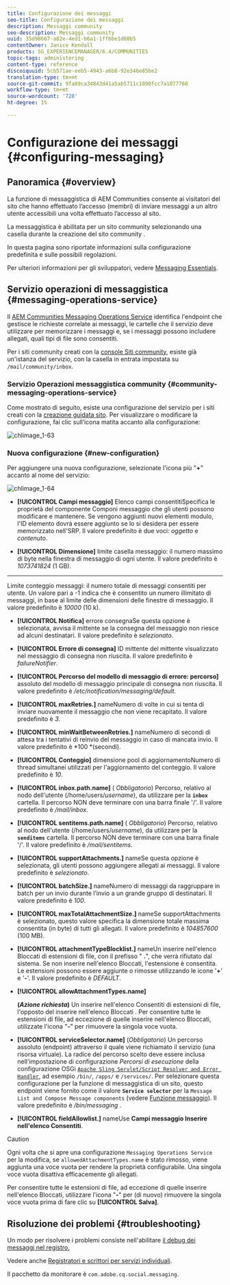 ```yaml
---
title: Configurazione dei messaggi
seo-title: Configurazione dei messaggi
description: Messaggi community
seo-description: Messaggi community
uuid: 35d98667-a82e-4ed1-b6a1-1ffbbe1d08b5
contentOwner: Janice Kendall
products: SG_EXPERIENCEMANAGER/6.4/COMMUNITIES
topic-tags: administering
content-type: reference
discoiquuid: 5cb571ae-eeb5-4943-a6b8-92e346e85be2
translation-type: tm+mt
source-git-commit: 9fa89ca34843d41a5ab5711c1090fcc7a1077760
workflow-type: tm+mt
source-wordcount: '728'
ht-degree: 1%

---
```



# Configurazione dei messaggi {#configuring-messaging}

## Panoramica {#overview}

La funzione di messaggistica di  AEM Communities consente ai visitatori del sito che hanno effettuato l’accesso (membri) di inviare messaggi a un altro utente accessibili una volta effettuato l’accesso al sito.

La messaggistica è abilitata per un sito community selezionando una casella durante la creazione del sito community [](sites-console.md).

In questa pagina sono riportate informazioni sulla configurazione predefinita e sulle possibili regolazioni.

Per ulteriori informazioni per gli sviluppatori, vedere [Messaging Essentials](essentials-messaging.md).

## Servizio operazioni di messaggistica {#messaging-operations-service}

Il [ AEM Communities Messaging Operations Service](http://localhost:4502/system/console/configMgr/com.adobe.cq.social.messaging.client.endpoints.impl.MessagingOperationsServiceImpl) identifica l&#39;endpoint che gestisce le richieste correlate ai messaggi, le cartelle che il servizio deve utilizzare per memorizzare i messaggi e, se i messaggi possono includere allegati, quali tipi di file sono consentiti.

Per i siti community creati con la [console Siti community](sites-console.md), esiste già un&#39;istanza del servizio, con la casella in entrata impostata su `/mail/community/inbox`.

### Servizio Operazioni messaggistica community {#community-messaging-operations-service}

Come mostrato di seguito, esiste una configurazione del servizio per i siti creati con la [creazione guidata sito](sites-console.md). Per visualizzare o modificare la configurazione, fai clic sull’icona matita accanto alla configurazione:

![chlimage_1-63](assets/chlimage_1-63.png)

### Nuova configurazione {#new-configuration}

Per aggiungere una nuova configurazione, selezionate l&#39;icona più &quot;**+**&quot; accanto al nome del servizio:

![chlimage_1-64](assets/chlimage_1-64.png)

* **[!UICONTROL Campi messaggio]**
Elenco campi consentitiSpecifica le proprietà del componente Componi messaggio che gli utenti possono modificare e mantenere. Se vengono aggiunti nuovi elementi modulo, l&#39;ID elemento dovrà essere aggiunto se lo si desidera per essere memorizzato nell&#39;SRP. Il valore predefinito è due voci: 
*oggetto* e  *contenuto*.

* **[!UICONTROL Dimensione]**
limite casella messaggio: il numero massimo di byte nella finestra di messaggio di ogni utente. Il valore predefinito è 
*1073741824*  (1 GB).

* ****
Limite conteggio messaggi: il numero totale di messaggi consentiti per utente. Un valore pari a -1 indica che è consentito un numero illimitato di messaggi, in base al limite delle dimensioni delle finestre di messaggio. Il valore predefinito è 
*10000*  (10 k).

* **[!UICONTROL Notifica]**
errore consegnaSe questa opzione è selezionata, avvisa il mittente se la consegna del messaggio non riesce ad alcuni destinatari. Il valore predefinito è 
*selezionato*.

* **[!UICONTROL Errore di consegna]**
ID mittente del mittente visualizzato nel messaggio di consegna non riuscita. Il valore predefinito è 
*failureNotifier*.

* **[!UICONTROL Percorso del modello di messaggio di errore: percorso]**
assoluto del modello di messaggio principale di consegna non riuscita. Il valore predefinito è 
*/etc/notification/messaging/default*.

* **[!UICONTROL maxRetries.]**
nameNumero di volte in cui si tenta di inviare nuovamente il messaggio che non viene recapitato. Il valore predefinito è 
*3*.

* **[!UICONTROL minWaitBetweenRetries.]**
nameNumero di secondi di attesa tra i tentativi di reinvio del messaggio in caso di mancata invio. Il valore predefinito è *100 *(secondi).

* **[!UICONTROL Conteggio]**
dimensione pool di aggiornamentoNumero di thread simultanei utilizzati per l&#39;aggiornamento del conteggio. Il valore predefinito è 
*10*.

* **[!UICONTROL inbox.path.name]**
(
*Obbligatorio*) Percorso, relativo al nodo dell&#39;utente (/home/users/*username*), da utilizzare per la  **`inbox`** cartella. Il percorso NON deve terminare con una barra finale &#39;/&#39;. Il valore predefinito è */mail/inbox*.

* **[!UICONTROL sentitems.path.name]**
(
*Obbligatorio*) Percorso, relativo al nodo dell&#39;utente (/home/users/*username*), da utilizzare per la  **`senditems`** cartella. Il percorso NON deve terminare con una barra finale &#39;/&#39;. Il valore predefinito è */mail/sentitems*.

* **[!UICONTROL supportAttachments.]**
nameSe questa opzione è selezionata, gli utenti possono aggiungere allegati ai messaggi. Il valore predefinito è 
*selezionato*.

* **[!UICONTROL batchSize.]**
nameNumero di messaggi da raggruppare in batch per un invio durante l’invio a un grande gruppo di destinatari. Il valore predefinito è 
*100*.

* **[!UICONTROL maxTotalAttachmentSize.]**
nameSe supportAttachments è selezionato, questo valore specifica la dimensione totale massima consentita (in byte) di tutti gli allegati. Il valore predefinito è 
*104857600*  (100 MB).

* **[!UICONTROL attachmentTypeBlocklist.]**
nameUn  inserire nell&#39;elenco Bloccati di estensioni di file, con il prefisso &quot;
**.**&quot;, che verrà rifiutato dal sistema. Se non  inserire nell&#39;elenco Bloccati, l&#39;estensione è consentita. Le estensioni possono essere aggiunte o rimosse utilizzando le icone &#39;**+**&#39; e &#39;**-**&#39;. Il valore predefinito è *DEFAULT*.

* **[!UICONTROL allowAttachmentTypes.name]**

   **(*Azione richiesta*)** Un inserire nell&#39;elenco Consentiti  di estensioni di file, l&#39;opposto del inserire nell&#39;elenco Bloccati . Per consentire tutte le estensioni di file, ad eccezione di quelle  inserire nell&#39;elenco Bloccati, utilizzate l&#39;icona &quot;**-**&quot; per rimuovere la singola voce vuota.

* **[!UICONTROL serviceSelector.name]**
(*Obbligatorio*) Un percorso assoluto (endpoint) attraverso il quale viene richiamato il servizio (una risorsa virtuale). La radice del percorso scelto deve essere inclusa nell&#39;impostazione di configurazione *Percorsi di esecuzione* della configurazione OSGi [ `Apache Sling Servlet/Script Resolver and Error Handler`](http://localhost:4502/system/console/configMgr/org.apache.sling.servlets.resolver.SlingServletResolver), ad esempio `/bin/`, `/apps/` e `/services/`. Per selezionare questa configurazione per la funzione di messaggistica di un sito, questo endpoint viene fornito come il valore **`Service selector`** per la `Message List and Compose Message components` (vedere [Funzione messaggio](configure-messaging.md)). Il valore predefinito è */bin/messaging* .

* **[!UICONTROL fieldAllowlist.]**
nameUse 
**Campi  messaggio Inserire nell&#39;elenco Consentiti**.

>[!CAUTION]
>
>Ogni volta che si apre una configurazione `Messaging Operations Service` per la modifica, se `allowedAttachmentTypes.name` è stato rimosso, viene aggiunta una voce vuota per rendere la proprietà configurabile. Una singola voce vuota disattiva efficacemente gli allegati.
>
>Per consentire tutte le estensioni di file, ad eccezione di quelle  inserire nell&#39;elenco Bloccati, utilizzare l&#39;icona &quot;**-**&quot; per (di nuovo) rimuovere la singola voce vuota prima di fare clic su **[!UICONTROL Salva]**.

## Risoluzione dei problemi {#troubleshooting}

Un modo per risolvere i problemi consiste nell&#39;abilitare [il debug dei messaggi nel registro.](../../help/sites-administering/troubleshooting.md)

Vedere anche [Registratori e scrittori per servizi individuali](../../help/sites-deploying/configure-logging.md#loggers-and-writers-for-individual-services).

Il pacchetto da monitorare è `com.adobe.cq.social.messaging`.
